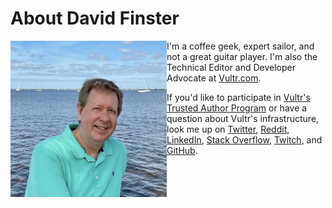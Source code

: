 # About David Finster

<img align="left" src="/images/Profile.jpg" style="height: 250px; padding-top: 0px;" />  

I'm a coffee geek, expert sailor, and not a great guitar player. I'm also the Technical Editor and Developer Advocate at [Vultr.com](https://www.vultr.com).  

If you'd like to participate in [Vultr's Trusted Author Program](https://www.vultr.com/docs/trusted-author-program) or have a question about Vultr's infrastructure, look me up on [Twitter](https://twitter.com/dfinr), [Reddit](https://www.reddit.com/user/dfinr), [LinkedIn](https://www.linkedin.com/in/dfinr/), [Stack Overflow](https://stackoverflow.com/users/13642710/dfinr?tab=profile), [Twitch](https://www.twitch.tv/dfinr), and [GitHub](https://github.com/dfinr).
